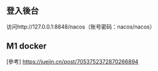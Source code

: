 ## 登入後台

访问http://127.0.0.1:8848/nacos（账号密码：nacos/nacos）

## M1 docker

[參考] https://juejin.cn/post/7053752372870266894
